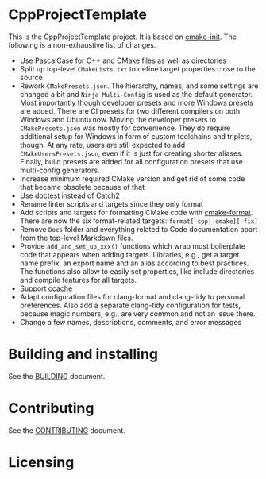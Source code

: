 # CppProjectTemplate

This is the CppProjectTemplate project. It is based on
[cmake-init](https://github.com/friendlyanon/cmake-init). The following is a
non-exhaustive list of changes.

- Use PascalCase for C++ and CMake files as well as directories
- Split up top-level `CMakeLists.txt` to define target properties close to the source
- Rework `CMakePresets.json`. The hierarchy, names, and some settings are changed a bit
  and `Ninja Multi-Config` is used as the default generator. Most importantly though
  developer presets and more Windows presets are added. There are CI presets for two
  different compilers on both Windows and Ubuntu now. Moving the developer presets to
  `CMakePresets.json` was mostly for convenience. They do require additional setup for
  Windows in form of custom toolchains and triplets, though. At any rate, users are still
  expected to add `CMakeUsersPresets.json`, even if it is just for creating shorter
  aliases. Finally, build presets are added for all configuration presets that use
  multi-config generators.
- Increase minimum required CMake version and get rid of some code that became obsolete
  because of that
- Use [doctest](https://github.com/doctest/doctest) instead of
  [Catch2](https://github.com/catchorg/Catch2)
- Rename linter scripts and targets since they only format
- Add scripts and targets for formatting CMake code with
  [cmake-format](https://cmake-format.readthedocs.io/en/latest/cmake-format.html). There
  are now the six format-related targets: `format[-cpp|-cmake][-fix]`
- Remove `Docs` folder and everything related to Code documentation apart from the
  top-level Markdown files.
- Provide `add_and_set_up_xxx()` functions which wrap most boilerplate code that appears
  when adding targets. Libraries, e.g., get a target name prefix, an export name and an
  alias according to best practices. The functions also allow to easily set properties,
  like include directories and compile features for all targets.
- Support [ccache](https://ccache.dev/)
- Adapt configuration files for clang-format and clang-tidy to personal preferences. Also
  add a separate clang-tidy configuration for tests, because magic numbers, e.g., are very
  common and not an issue there.
- Change a few names, descriptions, comments, and error messages


# Building and installing

See the [BUILDING](BUILDING.md) document.

# Contributing

See the [CONTRIBUTING](CONTRIBUTING.md) document.

# Licensing

<!--
Please go to https://choosealicense.com/licenses/ and choose a license that
fits your needs. The recommended license for a project of this type is the
GNU AGPLv3.
-->
